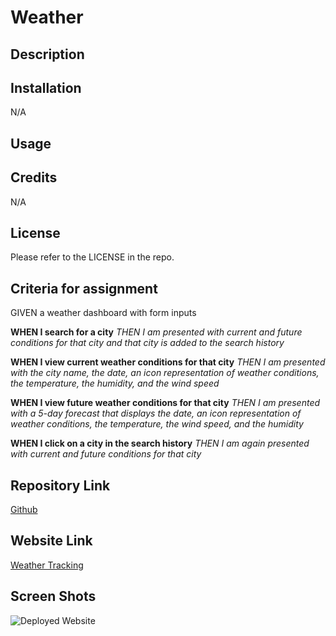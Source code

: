 # Weather

## Description

## Installation

N/A

## Usage

## Credits

N/A

## License

Please refer to the LICENSE in the repo.

## Criteria for assignment

GIVEN a weather dashboard with form inputs

**WHEN I search for a city**
*THEN I am presented with current and future conditions for that city and that city is added to the search history*

**WHEN I view current weather conditions for that city**
*THEN I am presented with the city name, the date, an icon representation of weather conditions, the temperature, the humidity, and the wind speed*

**WHEN I view future weather conditions for that city**
*THEN I am presented with a 5-day forecast that displays the date, an icon representation of weather conditions, the temperature, the wind speed, and the humidity*

**WHEN I click on a city in the search history**
*THEN I am again presented with current and future conditions for that city*

## Repository Link

[Github](https://github.com/PintoDrop/Work-Day)

## Website Link

[Weather Tracking](https://github.com/PintoDrop/weather-)

## Screen Shots

![Deployed Website]()